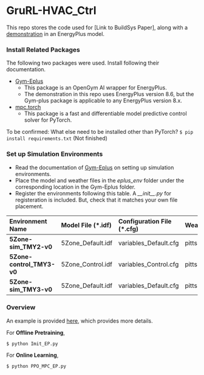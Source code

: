 # GruRL-HVAC_Ctrl
This repo stores the code used for [Link to BuildSys Paper], along with a [demonstration](agent/Demo.ipynb) in an EnergyPlus model. 

### Install Related Packages 
The following two packages were used. Install following their documentation.    
- [Gym-Eplus](https://github.com/zhangzhizza/Gym-Eplus)
    - This package is an OpenGym AI wrapper for EnergyPlus. 
    - The demonstration in this repo uses EnergyPlus version 8.6, but the Gym-plus package is applicable to any EnergyPlus version 8.x.  
- [mpc.torch](https://github.com/locuslab/mpc.pytorch)
    - This package is a fast and differentiable model predictive control solver for PyTorch.

To be confirmed: What else need to be installed other than PyTorch?
`$ pip install requirements.txt` 
(Not finished)

### Set up Simulation Environments
- Read the documentation of [Gym-Eplus](https://github.com/zhangzhizza/Gym-Eplus) on setting up simulation environments. 
- Place the model and weather files in the *eplus_env* folder under the corresponding location in the Gym-Eplus folder. 
- Register the environments following this table. A  *\_\_init\_\_.py* for registeration is included. But, check that it matches your own file placement. 
 
| **Environment Name** |**Model File (\*.idf)**|**Configuration File (\*.cfg)**|**Weather File (\*.epw)**| 
|:----------------|:---------------|:--------|:-----------|
|**5Zone-sim_TMY2-v0**|5Zone_Default.idf|variables_Default.cfg|pittsburgh_TMY2.epw|
|**5Zone-control_TMY3-v0**|5Zone_Control.idf|variables_Control.cfg|pittsburgh_TMY3.epw|
| **5Zone-sim_TMY3-v0**   | 5Zone_Default.idf|variables_Default.cfg|pittsburgh_TMY3.epw|

### Overview
An example is provided [here](agent/Demo.ipynb), which provides more details. 
 
For **Offline Pretraining**, 
```
$ python Imit_EP.py
```

For **Online Learning**, 
```
$ python PPO_MPC_EP.py
``` 






